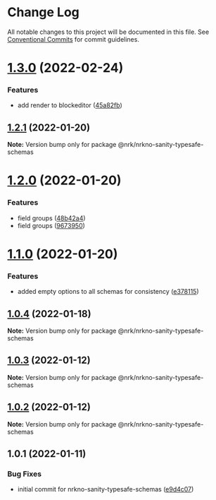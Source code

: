 # Change Log

All notable changes to this project will be documented in this file.
See [Conventional Commits](https://conventionalcommits.org) for commit guidelines.

# [1.3.0](https://github.com/nrkno/nrkno-sanity-libs/compare/@nrk/nrkno-sanity-typesafe-schemas@1.2.1...@nrk/nrkno-sanity-typesafe-schemas@1.3.0) (2022-02-24)


### Features

* add render to blockeditor ([45a82fb](https://github.com/nrkno/nrkno-sanity-libs/commit/45a82fb90b422588579275c9af25fe4a0cfbdcdd))





## [1.2.1](https://github.com/nrkno/nrkno-sanity-libs/compare/@nrk/nrkno-sanity-typesafe-schemas@1.2.0...@nrk/nrkno-sanity-typesafe-schemas@1.2.1) (2022-01-20)

**Note:** Version bump only for package @nrk/nrkno-sanity-typesafe-schemas





# [1.2.0](https://github.com/nrkno/nrkno-sanity-libs/compare/@nrk/nrkno-sanity-typesafe-schemas@1.1.0...@nrk/nrkno-sanity-typesafe-schemas@1.2.0) (2022-01-20)


### Features

* field groups ([48b42a4](https://github.com/nrkno/nrkno-sanity-libs/commit/48b42a479e1cb0e9cd2ed0ada5866b118134b8fd))
* field groups ([9673950](https://github.com/nrkno/nrkno-sanity-libs/commit/96739504bc1638c6fee3e8aed6372ddcbc04b47c))





# [1.1.0](https://github.com/nrkno/nrkno-sanity-libs/compare/@nrk/nrkno-sanity-typesafe-schemas@1.0.4...@nrk/nrkno-sanity-typesafe-schemas@1.1.0) (2022-01-20)


### Features

* added empty options to all schemas for consistency ([e378115](https://github.com/nrkno/nrkno-sanity-libs/commit/e378115cee45e8587aea083d4f745392524dcb77))





## [1.0.4](https://github.com/nrkno/nrkno-sanity-libs/compare/@nrk/nrkno-sanity-typesafe-schemas@1.0.3...@nrk/nrkno-sanity-typesafe-schemas@1.0.4) (2022-01-18)

**Note:** Version bump only for package @nrk/nrkno-sanity-typesafe-schemas





## [1.0.3](https://github.com/nrkno/nrkno-sanity-libs/compare/@nrk/nrkno-sanity-typesafe-schemas@1.0.2...@nrk/nrkno-sanity-typesafe-schemas@1.0.3) (2022-01-12)

**Note:** Version bump only for package @nrk/nrkno-sanity-typesafe-schemas





## [1.0.2](https://github.com/nrkno/nrkno-sanity-libs/compare/@nrk/nrkno-sanity-typesafe-schemas@1.0.1...@nrk/nrkno-sanity-typesafe-schemas@1.0.2) (2022-01-12)

**Note:** Version bump only for package @nrk/nrkno-sanity-typesafe-schemas





## 1.0.1 (2022-01-11)


### Bug Fixes

* initial commit for nrkno-sanity-typesafe-schemas ([e9d4c07](https://github.com/nrkno/nrkno-sanity-libs/commit/e9d4c073d02f424dd600eef8a0864cc4e14d69da))
